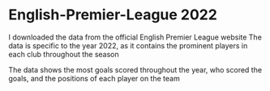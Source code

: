 # English-Premier-League 2022

I downloaded the data from the official English Premier League website
The data is specific to the year 2022, as it contains the prominent players in each club throughout the season

The data shows the most goals scored throughout the year, who scored the goals, and the positions of each player on the team
